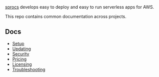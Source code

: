 [sprocs](https://sprocs.com) develops easy to deploy and easy to run serverless apps for AWS.

This repo contains common documentation across projects.

## Docs

* [Setup](setup.md)
* [Updating](updating.md)
* [Security](security.md)
* [Pricing](pricing.md)
* [Licensing](licensing.md)
* [Troubleshooting](troubleshooting.md)
